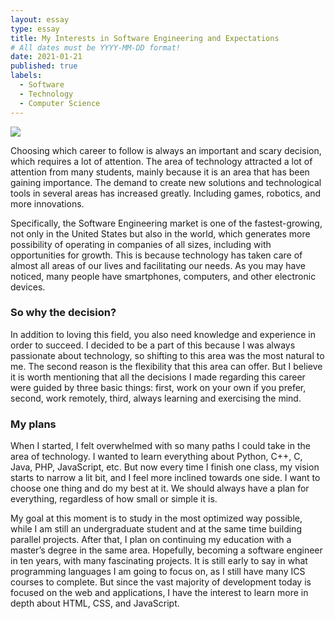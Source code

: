 ```yaml
---
layout: essay
type: essay
title: My Interests in Software Engineering and Expectations 
# All dates must be YYYY-MM-DD format!
date: 2021-01-21
published: true
labels:
  - Software
  - Technology
  - Computer Science
---
```


<img class="ui medium left floated image" src="../images/womentech.png">

Choosing which career to follow is always an important and scary decision, which
requires a lot of attention. The area of technology attracted a lot of attention
from many students, mainly because it is an area that has been gaining importance.
The demand to create new solutions and technological tools in several areas has 
increased greatly. Including games, robotics, and more innovations.

Specifically, the Software Engineering market is one of the fastest-growing, not
only in the United States but also in the world, which generates more possibility
of operating in companies of all sizes, including with opportunities for growth.
This is because technology has taken care of almost all areas of our lives and 
facilitating our needs. As you may have noticed, many people have smartphones, 
computers, and other electronic devices. 

### So why the decision?

In addition to loving this field, you also need knowledge and experience in order
to succeed. I decided to be a part of this because I was always passionate about 
technology, so shifting to this area was the most natural to me. The second reason
is the flexibility that this area can offer. But I believe it is worth mentioning 
that all the decisions I made regarding this career were guided by three basic things:
first, work on your own if you prefer, second, work remotely, third, always learning 
and exercising the mind.

### My plans

When I started, I felt overwhelmed with so many paths I could take in the area of 
technology. I wanted to learn everything about Python, C++, C, Java, PHP, JavaScript,
etc. But now every time I finish one class, my vision starts to narrow a lit bit, and
I feel more inclined towards one side. I want to choose one thing and do my best at it.
We should always have a plan for everything, regardless of how small or simple it is.

My goal at this moment is to study in the most optimized way possible, while I am still
an undergraduate student and at the same time building parallel projects. After that,
I plan on continuing my education with a master’s degree in the same area. Hopefully,
becoming a software engineer in ten years, with many fascinating projects. It is still 
early to say in what programming languages I am going to focus on, as I still have many
ICS courses to complete. But since the vast majority of development today is focused on the 
web and applications, I have the interest to learn more in depth about HTML, CSS, and
JavaScript.
